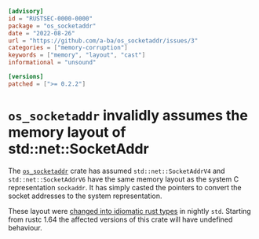 ```toml
[advisory]
id = "RUSTSEC-0000-0000"
package = "os_socketaddr"
date = "2022-08-26"
url = "https://github.com/a-ba/os_socketaddr/issues/3"
categories = ["memory-corruption"]
keywords = ["memory", "layout", "cast"]
informational = "unsound"

[versions]
patched = [">= 0.2.2"]
```

# `os_socketaddr` invalidly assumes the memory layout of std::net::SocketAddr

The [`os_socketaddr`](https://crates.io/crates/os_socketaddr) crate has assumed
`std::net::SocketAddrV4` and `std::net::SocketAddrV6` have the same memory layout as the system C
representation `sockaddr`. It has simply casted the pointers to convert the socket addresses to the
system representation.

These layout were [changed into idiomatic rust types](https://github.com/rust-lang/rust/pull/78802)
in nightly `std`. Starting from rustc 1.64 the affected versions of this crate will have undefined
behaviour.

